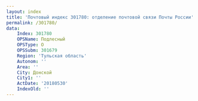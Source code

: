 ```yaml
---
layout: index
title: 'Почтовый индекс 301780: отделение почтовой связи Почты России'
permalink: /301780/
data:
    Index: 301780
    OPSName: Подлесный
    OPSType: О
    OPSSubm: 301679
    Region: 'Тульская область'
    Autonom: ''
    Area: ''
    City: Донской
    City1: ''
    ActDate: '20180530'
    IndexOld: ''
---
```


